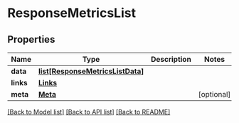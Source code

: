 # ResponseMetricsList

## Properties
Name | Type | Description | Notes
------------ | ------------- | ------------- | -------------
**data** | [**list[ResponseMetricsListData]**](ResponseMetricsListData.md) |  | 
**links** | [**Links**](Links.md) |  | 
**meta** | [**Meta**](Meta.md) |  | [optional] 

[[Back to Model list]](../README.md#documentation-for-models) [[Back to API list]](../README.md#documentation-for-api-endpoints) [[Back to README]](../README.md)


